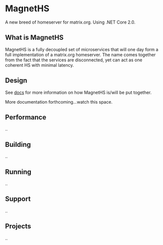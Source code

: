 # MagnetHS
A new breed of homeserver for matrix.org. Using .NET Core 2.0.

## What is MagnetHS

MagnetHS is a fully decoupled set of microservices that will one day form a full implementation of a matrix.org homeserver.
The name comes together from the fact that the services are disconnected, yet can act as one coherent HS with minimal latency.

## Design

See [docs](https://github.com/Half-Shot/MagnetHS/tree/master/docs) for more information on how MagnetHS is/will be put together.

More documentation forthcoming...watch this space.

## Performance

..

## Building

..

## Running

..

## Support

..

## Projects

..